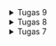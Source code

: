 <details>
<summary>Tugas 9</summary>

#### Integrasi Layanan Web Django dengan Aplikasi Flutter
**Apakah bisa kita melakukan pengambilan data JSON tanpa membuat model terlebih dahulu? Jika iya, apakah hal tersebut lebih baik daripada membuat model sebelum melakukan pengambilan data JSON?**  
Bisa, kita dapat melakukan pengambilan data JSON dengan menggunakan sebuah variabel yang menyimpan sebuah dictionary berisi data. Pada hal ini biasanya melibatkan penggunaan `jsonDecode` dari `dart:convert` untuk mengubah data JSON menjadi struktur data Dart (seperti `Map` atau `List`). Akan tetapi, pengambilan data JSON tanpa membuat model terlebih dahulu tidak lebih baik dari membuat model terlebih dahulu karena hal ini membuat aplikasi lebih rentan terhadap kesalahan karena tidak adanya pemeriksaan tipe pada saat kompilasi, meningkatkan potensi kesalahan runtime dan kurang tersturktur sehingga sulit untuk memastikan konsistensi data, terutama saat mengembangkan aplikasi.

</details>

<details>
<summary>Tugas 8</summary>

#### Flutter Navigation, Layouts, Forms, and Input Elements
**Jelaskan perbedaan antara Navigator.push() dan Navigator.pushReplacement(), disertai dengan contoh**  
`Navigator.push()` digunakan untuk menambahkan layar baru ke tumpukan navigasi. Ketika  menggunakan `Navigator.push()`, program menambahkan suatu route ke dalam stack route yang dikelola oleh Navigator. Method ini menyebabkan route yang ditambahkan berada pada paling atas stack, sehingga route yang baru saja ditambahkan tersebut akan muncul dan ditampilkan kepada pengguna dan juga layar sebelumnya masih ada di tumpukan dan dapat ditemukan saat Anda menekan tombol "back" atau menggunakan metode `Navigator.pop()`. Sedangkan, jika menggunakan method `pushReplacement()`, maka program akan menghapus route yang sedang ditampilkan kepada pengguna dan menggantinya dengan suatu route. Method ini menyebabkan aplikasi untuk berpindah dari route yang sedang ditampilkan kepada pengguna ke suatu route yang diberikan. Pada stack route yang dikelola Navigator, route lama pada atas stack akan digantikan secara langsung oleh route baru yang diberikan tanpa mengubah kondisi elemen stack yang berada di bawahnya.

**Jelaskan masing-masing layout widget pada Flutter dan konteks penggunaannya**
*   Drawer: widget yang digunakan untuk membuat drawer di sebelah kiri.
*   Form: widget yang digunakan untuk mengelola formulir dan validasi input.
*   TextFormField:  widget yang digunakan untuk menerima input teks dari user.
*   AlertDialog: widget berupa pop-up message yang digunakan untuk menampilkan pesan setelah item tersimpan.
*   GlobalKey<FormState>: Kunci global untuk mengidentifikasi dan mengakses status formulir
*   Stack : widget yang digunakan untuk menempatkan widgets secara bertumpuk.    
*   Column :  widget untuk menyusun widget secara vertikal.

**Elemen input pada form**  
Pada tugas ini, saya menggunakan widget `TextFormField` untuk meminta input dari user. Selain itu, widget ini juga dapat membantu menangani validasi data (Mengatasi data kosong atau data tidak valid).  
Elemen yang digunakan menggunakan widget form tersebut, antara lain: 
*   Nama, untuk menerima input barang dari user.
*   Jumlah, untuk menerima jumlah barang user.
*   Deskripsi, untuk menerima deskripsi barang dari user.

**Penerapan clean architecture pada aplikasi Flutter**  
Clean Architecture adalah metode untuk membuat sebuah app dengan mengatur kode ke dalam berbagai lapisan/bagian yang jelas. Terdapat tiga lapisan utama pada penggunaan Clean Architecture pada Flutter, yaitu: Domain Layer, Data Layer, dan Presentation Layer.
*   Domain Layer: mengatur logika untuk mengatur bagaimana elemen dalam aplikasi berinteraksi.
*   Data Layer:  mengatur data dari berbagai sumber seperti API, database, file lokal, dll.
*   Presentation Layer: bertanggung jawab atas UI (User Interface) dan interaksi pengguna. Layer ini juga mengandung komponen-komponen User Interface seperti widgets, screens, dan views.

**Cara mengimplementasikan checklist secara step-by-step**
*   Membuat minimal satu halaman formulir tambah item baru pada aplikasi 
    -   Membuat file baru pada direktori `lib` dengan nama inventorylist_form.dart
        ```ruby
        import 'package:flutter/material.dart';
        import 'package:my_inventory/widgets/left_drawer.dart';

        class InventoryFormPage extends StatefulWidget {
            const InventoryFormPage({super.key});

            @override
            State<InventoryFormPage> createState() => _InventoryFormPageState();
        }

        class _InventoryFormPageState extends State<InventoryFormPage> {
        final _formKey = GlobalKey<FormState>();
        String _name = "";
        int _amount = 0;
        String _description = "";
            @override
            Widget build(BuildContext context) {
                return Scaffold(
                ...
                )
            }
        }
        ```
    -   Pada build widget, tambahkan widget `Form` untuk menerima input dari user
        ```ruby
        body: Form(
            key: _formKey,
            child: SingleChildScrollView(
              child: Column(
                crossAxisAlignment: CrossAxisAlignment.start,
                children: [
                  ...
                ]
              )
            ),
        ),
        ```
*   Memakai minimal tiga elemen input, yaitu name, amount, description. 
    -   Pada Form, tambahkan tiga widget `TextFormField` untuk menerima input
        ```ruby
        Padding(
            padding: const EdgeInsets.all(8.0),
            child: TextFormField(
                decoration: InputDecoration(
                hintText: "Nama Item",
                labelText: "Nama Item",
                border: OutlineInputBorder(
                    borderRadius: BorderRadius.circular(5.0),
                ),
                ),
                onChanged: (String? value) {
                setState(() {
                    _name = value!;
                });
                },
                ...
            ),
        ),
        Padding(
            padding: const EdgeInsets.all(8.0),
            child: TextFormField(
                decoration: InputDecoration(
                hintText: "Jumlah",
                labelText: "Jumlah",
                border: OutlineInputBorder(
                    borderRadius: BorderRadius.circular(5.0),
                ),
                ),
                onChanged: (String? value) {
                setState(() {
                    _amount = int.parse(value!);
                });
                },
                ...
            ),
        ),
        Padding(
            padding: const EdgeInsets.all(8.0),
            child: TextFormField(
                decoration: InputDecoration(
                hintText: "Deskripsi",
                labelText: "Deskripsi",
                border: OutlineInputBorder(
                    borderRadius: BorderRadius.circular(5.0),
                ),
                ),
                onChanged: (String? value) {
                setState(() {
                    _description = value!;
                });
                },
                ...
            ),
        )
        ```
*   Memiliki sebuah tombol Save
    -   Menambahkan tombol `Save` pada `Form`
        ```ruby
        Align(
            alignment: Alignment.bottomCenter,
            child: Padding(
                padding: const EdgeInsets.all(8.0),
                child: ElevatedButton(
                style: ButtonStyle(
                    backgroundColor:
                        MaterialStateProperty.all(Colors.lightGreen.shade900),
                ),
                onPressed: () {
                    ...
                },
                child: const Text(
                    "Save",
                    style: TextStyle(color: Colors.white),
                ),
                ),  
            ),
        ),
        ```
*   Menggunakan validasi input
    -   Pada setiap widget `TextFormField` ditambahkan validasi input makai `validator`
        contoh pada input deskripsi:
        ```ruby
        validator: (String? value) {
                if (value == null || value.isEmpty) {
                    return "Jumlah tidak boleh kosong!";
                }
                if (int.tryParse(value) == null) {
                    return "Jumlah harus berupa angka!";
                }
                return null;
        },
        ```
*   Mengarahkan pengguna ke halaman form tambah item baru ketika menekan tombol Tambah Item pada halaman utama.
    -   Tambahkan fitur navigasi pada tombol `Tambah Item`
        ```ruby
        // Navigate ke route yang sesuai (tergantung jenis tombol)
        if (item.name == "Tambah Item") {
        Navigator.push(context,
        MaterialPageRoute(builder: (context) => const InventoryFormPage()));
        }
        ```
*   Memunculkan data sesuai isi dari formulir yang diisi dalam sebuah pop-up setelah menekan tombol Save pada halaman formulir tambah item baru.
    -   Pada tombol `Save` yang terletak pada `Form`, tambahkan `OnPressed` yang akan memunculkan widget `AlertDialog`
        ```ruby
        onPressed: () {
            if (_formKey.currentState!.validate()) {
            showDialog(
                context: context,
                builder: (context) {
                return AlertDialog(
                    title: const Text('Produk berhasil tersimpan'),
                    content: SingleChildScrollView(
                    child: Column(
                        crossAxisAlignment:
                            CrossAxisAlignment.start,
                        children: [
                        Text('Nama: $_name'), //menampilkan isi dari input user
                        Text('Jumlah: $_amount'),
                        Text('Deskripsi: $_description'),
                        ],
                    ),
                    ),
                    actions: [
                    TextButton(
                        child: const Text('OK'),
                        onPressed: () {
                        Navigator.pop(context);
                        },
                    ),
                    ],
                );
                },
            );
            _formKey.currentState!.reset();
            }
        },
        ```
*   Membuat sebuah drawer pada aplikasi
    -   Membuat file baru di dalam direktori baru `widgets`dengan nama `left_drawer.dart`.
        ```ruby
        import 'package:flutter/material.dart';
        import 'package:flutter/material.dart';
        import 'package:my_inventory/menu.dart';
        import 'package:my_inventory/inventorylist_form.dart';

        class LeftDrawer extends StatelessWidget {
        const LeftDrawer({super.key});

        @override
        Widget build(BuildContext context) {
            return Drawer(
            ...
            )
        }
        ```
*   Menambahkan dua buah opsi pada Drawer, yaitu Halaman Utama dan Tambah Item
    -   Menambahkan dua widget `ListTile` pada build Widget LeftDrawer, 
        ```ruby
        ListTile(
            leading: const Icon(Icons.home_outlined),
            title: const Text('Halaman Utama'),
            ...
          ),
          ListTile(
            leading: const Icon(Icons.add_shopping_cart),
            title: const Text('Tambah Produk'),
            ...
        ),
        ```
*   Lakukan Routing sehingga ketika memiih opsi Halaman Utama, maka aplikasi akan mengarahkan pengguna ke halaman utama dan ketika memiih opsi (Tambah Item), maka aplikasi akan mengarahkan pengguna ke halaman form tambah item baru.
    -   Menambahkan `Navigator` pada setiap `ListTile` jika di klik(menggunakan `OnTap`)
        Pada teks `Tambah Produk`
        ```ruby
        ListTile(
            ...
            // Bagian redirection ke MyHomePage
            onTap: () {
              Navigator.pushReplacement(
                  context,
                  MaterialPageRoute(
                    builder: (context) => MyHomePage(),
                  ));
            },
        ),
        ``` 
        Pada teks `Halaman Utama`
        ```ruby
        ListTile(
            ...
            // Bagian redirection ke InventoryFormPage
            onTap: () {
              Navigator.pushReplacement(
                  context,
                  MaterialPageRoute(
                    builder: (context) => InventoryFormPage(),
                  ));
            },
          ),
        ```
    
</details>



<details>
<summary>Tugas 7</summary>

#### Elemen Dasar Flutter 
**Perbedaan utama antara stateless dan stateful widget dalam konteks pengembangan aplikasi Flutter**  
*   **Stateless widget** adalah widget yang statis / tidak berubah setelah widget dibuat. Dalam konteks stateless widget, widget ini tidak memiliki keadaan internal yang dapat berubah. Mereka hanya mengambil data yang diberikan melalui constructor dan menampilkan tampilan berdasarkan data tersebut. Sebagai contoh, widget seperti Text atau Icon biasanya bersifat stateless. Berbeda dengan stateful widget, **stateful widget** merupakan widget yang dinamis dan tampilan dari widget dapat berubah tergantung oleh respons terhadap event yang diberikan oleh pengguna atau saat menerima data. Beberapa contoh dari stateful widget adalah Checkbox, Radio, Slider, InkWell, Form, dan TextField  
  
**Sebutkan seluruh widget yang kamu gunakan untuk menyelesaikan tugas ini dan jelaskan fungsinya masing-masing.**
*   MyHomePage: widget untuk menampilkan halaman utama. Widget ini berisi komponen-komponen yang membentuk tampilan beranda aplikasi.
*   InventoryCard : widget untuk menampilkan/menampung setiap item card (tombol).  
*   Scaffold: Widget yang menyediakan struktur dasar untuk tampilan utama aplikasi, seperti AppBar, SnackBar, body, dll.
*   AppBar : widget berupa bar di bagian atas yang biasanya menampilkan judul aplikasi
*   SingleChildScrollView : idget untuk mengaplikasikan scroll pada konten yang melebihi ruang layar.
*   Padding : widget yang memberikan jarak/padding
*   Column :  widget untuk menyusun widget secara vertikal.
*   GridView :  widget yang dapat menyusun `children` dalam bentuk grid.
*   Material : widget yang memberikan efek visual Material Design, seperti InkWell
*   InkWell : widget yang merespon pada event `onTap` sehingga memberikan efek visual seperti gelombang tinta. 
*   SnackBar : widget untuk menampilkan elemen sementara di bagian bawah layar berupa *feedback* atau pesan kepada pengguna.
*   Text: widget untuk menampilkan teks
*   Icon: widget untuk wenampilkan ikon grafis.

**Cara mengimplementasikan checklist secara step-by-step**
*   Membuat sebuah program Flutter baru
    -   Membuat proyek Flutter baru dengan nama my_inventory dengan menjalakan kode berikut:
        ```ruby
        flutter create my_inventory
        ```
    -   Membuat file baru bernama `menu.dart` pada direktori `my_inventory/lib`
    -   Mengimport library yang dibutuhkan, seperti Material Design library
        ```ruby
        import 'package:flutter/material.dart';
        ```
    -   Membuat stateless widget berupa MyHomePage untuk menampilkan halaman utama
        ```ruby
        class MyHomePage extends StatelessWidget {
        MyHomePage({Key? key}) : super(key: key);
        ...
        }
        ```
    -   Mengimport `menu.dart` ke `main.dart` agar dapat menampilkan `MyHomePage()` saat aplikasi dijalankan
    -   Pada class MyHomePage di `menu.dart`, buat widget build untuk menampilkan UI pada layar. 
        ```ruby
        @override
        Widget build(BuildContext context) {
            return Scaffold(
            appBar: AppBar(
                title: const Text(
                'My Inventory',
                ),
                backgroundColor: Colors.grey,
            ),
            body: SingleChildScrollView(
                // Widget wrapper yang dapat discroll
                child: Padding(
                padding: const EdgeInsets.all(10.0), // Set padding dari halaman
                child: Column(
                    // Widget untuk menampilkan children secara vertikal
                    children: <Widget>[
                    const Padding(
                        padding: EdgeInsets.only(top: 10.0, bottom: 10.0),
                        // Widget Text untuk menampilkan tulisan dengan alignment center dan style yang sesuai
                        child: Text(
                        'My Inventory', // Text yang menandakan toko
                        textAlign: TextAlign.center,
                        style: TextStyle(
                            fontSize: 30,
                            fontWeight: FontWeight.bold,
                        ),
                        ),
                    ),
                    // Grid layout
                    GridView.count(
                        // Container pada card kita.
                        primary: true,
                        padding: const EdgeInsets.all(20),
                        crossAxisSpacing: 10,
                        mainAxisSpacing: 10,
                        crossAxisCount: 3,
                        shrinkWrap: true,
                        children: items.map((InventoryItem item) {
                        // Iterasi untuk setiap item
                        return InventoryCard(item);
                        }).toList(),
                    ),
                    ],
                ),
                ),
            ),
            );
        }
        ```
*   Membuat tiga tombol sederhana dengan ikon dan teks untuk: Melihat daftar item (Lihat Item), Menambah item (Tambah Item), Logout (Logout)  
    -   Membuat class untuk tombol.  
        Class tersebut mempunyai atribut untuk menampung ikon dan teks pada tombol 
        ```ruby
        class InventoryItem {
        final String name;
        final IconData icon;
        final Color color;

        InventoryItem(this.name, this.icon, this.color);
        }
        ```
        
    -   Membuat tombol
        ```ruby
        final List<InventoryItem> items = [
            InventoryItem("Lihat Item", Icons.checklist, Colors.lightGreen.shade900),
            InventoryItem("Tambah Item", Icons.add_shopping_cart, Colors.lightGreen.shade800),
            InventoryItem("Logout", Icons.logout, Colors.lightGreen.shade700),
        ];
        ```
    -   Memunculkan tombol pada tampilan layar dengan menggunakan GridView pada Widget build di MyHomePage dan menghubungkan dengan widget InventoryCard
        ```ruby
        GridView.count(
            // Container pada card kita.
            ...
            children: items.map((InventoryItem item) {
            // Iterasi untuk setiap item
            return InventoryCard(item);
            }).toList(),
        ),
        ```
*   Memunculkan Snackbar dengan tulisan: "Kamu telah menekan tombol Lihat Item" ketika tombol Lihat Item ditekan., "Kamu telah menekan tombol Tambah Item" ketika tombol Tambah Item ditekan., "Kamu telah menekan tombol Logout" ketika tombol Logout ditekan.
    -   Membuat stateless widget InventoryCard sebagai struktur dari button InventoryItem
        ```ruby
        class InventoryCard extends StatelessWidget {
        final InventoryItem item;

        const InventoryCard(this.item, {super.key}); // Constructor

        @override
        Widget build(BuildContext context) {
            return Material(
            color: item.color,
            child: InkWell(
                // Area responsive terhadap sentuhan
                onTap: () {
                // Memunculkan SnackBar ketika diklik
                ScaffoldMessenger.of(context)
                    ..hideCurrentSnackBar()
                    ..showSnackBar(SnackBar(
                        content: Text("Kamu telah menekan tombol ${item.name}!")));
                },
                child: Container(
                // Container untuk menyimpan Icon dan Text
                padding: const EdgeInsets.all(8),
                child: Center(
                    child: Column(
                    mainAxisAlignment: MainAxisAlignment.center,
                    children: [
                        Icon(
                        item.icon,
                        color: Colors.white,
                        size: 30.0,
                        ),
                        const Padding(padding: EdgeInsets.all(3)),
                        Text(
                        item.name,
                        textAlign: TextAlign.center,
                        style: const TextStyle(color: Colors.white),
                        ),
                    ],
                    ),
                ),
                ),
            ),
            );
        }
        }
        ```
    -   Menambahkan event onTap dan widget SnackBar pada tombol agar memunculkan tulisan yang diinginkan
        ```ruby
        onTap: () {
        // Memunculkan SnackBar ketika diklik
        ScaffoldMessenger.of(context)
            ..hideCurrentSnackBar()
            ..showSnackBar(SnackBar(
                content: Text("Kamu telah menekan tombol ${item.name}!")));
        },
        ```

</details>
